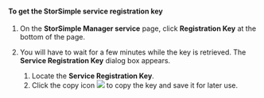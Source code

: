 #### <a name="to-get-the-storsimple-service-registration-key"></a>To get the StorSimple service registration key
1. On the **StorSimple Manager service** page, click **Registration Key** at the bottom of the page.
2. You will have to wait for a few minutes while the key is retrieved. The **Service Registration Key** dialog box appears.
   
   1. Locate the **Service Registration Key**.
   2. Click the copy icon ![](https://docstestmedia1.blob.core.windows.net/azure-media/includes/media/storsimple-ova-get-service-registration-key/image6-include.png) to copy the key and save it for later use.


